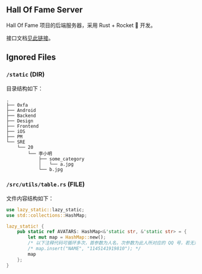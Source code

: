 ## Hall Of Fame Server

Hall Of Fame 项目的后端服务器，采用 Rust + Rocket 🚀 开发。

接口文档[见此链接](https://github.com/Hall-of-Fame/hall-of-fame-server/blob/master/docs/api.md)。

## Ignored Files

### `/static` (DIR)

目录结构如下：

```
.
├── 0xfa
├── Android
├── Backend
├── Design
├── Frontend
├── iOS
├── PM
└── SRE
    └── 20
        └── 李小明
            ├── some_category
            │   └── a.jpg
            └── b.jpg
```

### `/src/utils/table.rs` (FILE)

文件内容结构如下：

```rust
use lazy_static::lazy_static;
use std::collections::HashMap;

lazy_static! {
    pub static ref AVATARS: HashMap<&'static str, &'static str> = {
        let mut map = HashMap::new();
        /* 以下注释代码可循环多次，首参数为人名，次参数为此人所对应的 QQ 号，若无对应则填写为空 */
        /* map.insert("NAME", "1145141919810"); */
        map
    };
}
```






